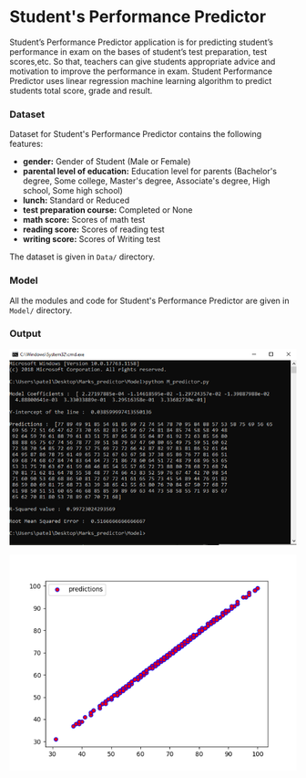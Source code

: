 # Student's Performance Predictor

Student’s Performance Predictor application is for predicting student’s performance in exam on the bases of student’s test preparation, test scores,etc. So that, teachers can give students appropriate advice and motivation to improve the performance in exam. Student Performance Predictor uses linear regression machine learning algorithm to predict students total score, grade and result.

### Dataset

Dataset for Student's Performance Predictor contains the following features:

- **gender:** Gender of Student (Male or Female)
- **parental level of education:** Education level for parents (Bachelor's degree, Some college, Master's degree, Associate's degree, High school, Some high school)
- **lunch:** Standard or Reduced
- **test preparation course:** Completed or None
- **math score:** Scores of math test
- **reading score:** Scores of reading test
- **writing score:** Scores of Writing test

The dataset is given in `Data/` directory.

### Model

All the modules and code for Student's Performance Predictor are given in `Model/` directory. 

### Output

![](Output/Custom_output.PNG)

![](Output/custom_regression_line.png)

